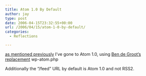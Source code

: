 ```yaml
---
title: Atom 1.0 By Default
author: jay
type: post
date: 2006-04-15T23:32:55+00:00
url: /2006/04/15/atom-1-0-by-default/
categories:
  - Reflections

---
```

[as mentioned previously][1] I’ve gone to Atom 1.0, using [Ben de Groot’s replacement][2] wp-atom.php

Additionally the “/feed” URL by default is Atom 1.0 and not RSS2.

 [1]: https://rambleon.org/2006/04/06/ask-and-ye-shall-receive/
 [2]: http://wp.berkano.net/2006/03/04/update-your-feeds